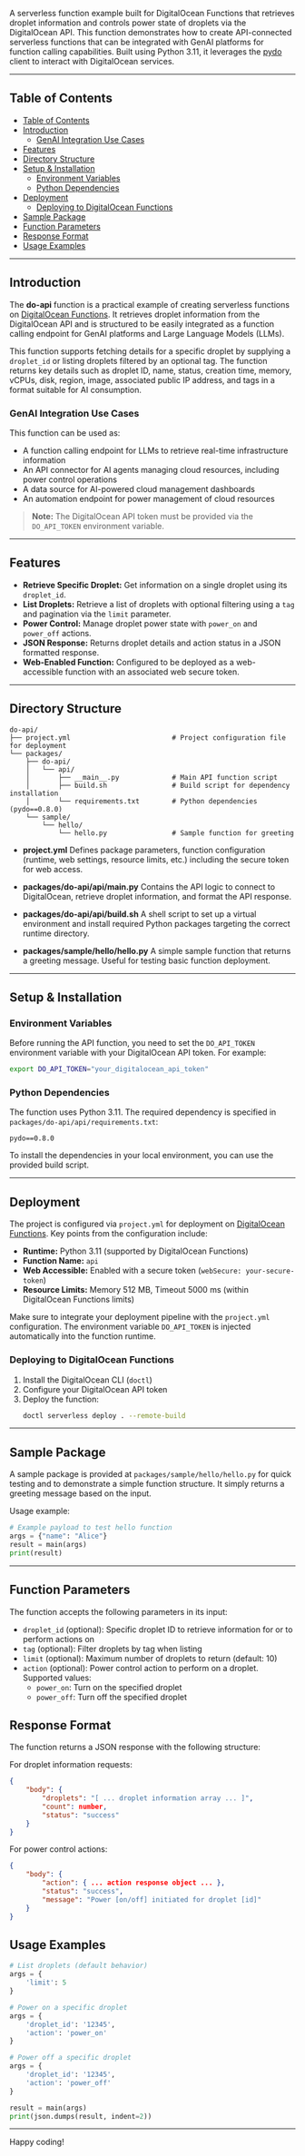 A serverless function example built for DigitalOcean Functions that retrieves droplet information and controls power state of droplets via the DigitalOcean API. This function demonstrates how to create API-connected serverless functions that can be integrated with GenAI platforms for function calling capabilities. Built using Python 3.11, it leverages the [pydo](https://pypi.org/project/pydo/) client to interact with DigitalOcean services.

---

## Table of Contents

- [Table of Contents](#table-of-contents)
- [Introduction](#introduction)
  - [GenAI Integration Use Cases](#genai-integration-use-cases)
- [Features](#features)
- [Directory Structure](#directory-structure)
- [Setup \& Installation](#setup--installation)
  - [Environment Variables](#environment-variables)
  - [Python Dependencies](#python-dependencies)
- [Deployment](#deployment)
  - [Deploying to DigitalOcean Functions](#deploying-to-digitalocean-functions)
- [Sample Package](#sample-package)
- [Function Parameters](#function-parameters)
- [Response Format](#response-format)
- [Usage Examples](#usage-examples)

---

## Introduction

The **do-api** function is a practical example of creating serverless functions on [DigitalOcean Functions](https://docs.digitalocean.com/products/functions/). It retrieves droplet information from the DigitalOcean API and is structured to be easily integrated as a function calling endpoint for GenAI platforms and Large Language Models (LLMs).

This function supports fetching details for a specific droplet by supplying a `droplet_id` or listing droplets filtered by an optional tag. The function returns key details such as droplet ID, name, status, creation time, memory, vCPUs, disk, region, image, associated public IP address, and tags in a format suitable for AI consumption.

### GenAI Integration Use Cases

This function can be used as:
- A function calling endpoint for LLMs to retrieve real-time infrastructure information
- An API connector for AI agents managing cloud resources, including power control operations
- A data source for AI-powered cloud management dashboards
- An automation endpoint for power management of cloud resources

> **Note:** The DigitalOcean API token must be provided via the `DO_API_TOKEN` environment variable.

---

## Features

- **Retrieve Specific Droplet:** Get information on a single droplet using its `droplet_id`.
- **List Droplets:** Retrieve a list of droplets with optional filtering using a `tag` and pagination via the `limit` parameter.
- **Power Control:** Manage droplet power state with `power_on` and `power_off` actions.
- **JSON Response:** Returns droplet details and action status in a JSON formatted response.
- **Web-Enabled Function:** Configured to be deployed as a web-accessible function with an associated web secure token.

---

## Directory Structure

```
do-api/
├── project.yml                         # Project configuration file for deployment
└── packages/
    ├── do-api/
    │   └── api/
    │       ├── __main__.py             # Main API function script
    │       ├── build.sh                # Build script for dependency installation
    │       └── requirements.txt        # Python dependencies (pydo==0.8.0)
    └── sample/
        └── hello/
            └── hello.py                # Sample function for greeting
```

- **project.yml**
  Defines package parameters, function configuration (runtime, web settings, resource limits, etc.) including the secure token for web access.

- **packages/do-api/api/__main__.py**
  Contains the API logic to connect to DigitalOcean, retrieve droplet information, and format the API response.

- **packages/do-api/api/build.sh**
  A shell script to set up a virtual environment and install required Python packages targeting the correct runtime directory.

- **packages/sample/hello/hello.py**
  A simple sample function that returns a greeting message. Useful for testing basic function deployment.

---

## Setup & Installation

### Environment Variables

Before running the API function, you need to set the `DO_API_TOKEN` environment variable with your DigitalOcean API token. For example:

```bash
export DO_API_TOKEN="your_digitalocean_api_token"
```

### Python Dependencies

The function uses Python 3.11. The required dependency is specified in `packages/do-api/api/requirements.txt`:

```
pydo==0.8.0
```

To install the dependencies in your local environment, you can use the provided build script.

---

## Deployment

The project is configured via `project.yml` for deployment on [DigitalOcean Functions](https://docs.digitalocean.com/products/functions/). Key points from the configuration include:

- **Runtime:** Python 3.11 (supported by DigitalOcean Functions)
- **Function Name:** `api`
- **Web Accessible:** Enabled with a secure token (`webSecure: your-secure-token`)
- **Resource Limits:** Memory 512 MB, Timeout 5000 ms (within DigitalOcean Functions limits)

Make sure to integrate your deployment pipeline with the `project.yml` configuration. The environment variable `DO_API_TOKEN` is injected automatically into the function runtime.

### Deploying to DigitalOcean Functions

1. Install the DigitalOcean CLI (`doctl`)
2. Configure your DigitalOcean API token
3. Deploy the function:
   ```bash
   doctl serverless deploy . --remote-build
   ```

---

## Sample Package

A sample package is provided at `packages/sample/hello/hello.py` for quick testing and to demonstrate a simple function structure. It simply returns a greeting message based on the input.

Usage example:

```python
# Example payload to test hello function
args = {"name": "Alice"}
result = main(args)
print(result)
```

---

## Function Parameters

The function accepts the following parameters in its input:

- `droplet_id` (optional): Specific droplet ID to retrieve information for or to perform actions on
- `tag` (optional): Filter droplets by tag when listing
- `limit` (optional): Maximum number of droplets to return (default: 10)
- `action` (optional): Power control action to perform on a droplet. Supported values:
  - `power_on`: Turn on the specified droplet
  - `power_off`: Turn off the specified droplet

## Response Format

The function returns a JSON response with the following structure:

For droplet information requests:
```json
{
    "body": {
        "droplets": "[ ... droplet information array ... ]",
        "count": number,
        "status": "success"
    }
}
```

For power control actions:
```json
{
    "body": {
        "action": { ... action response object ... },
        "status": "success",
        "message": "Power [on/off] initiated for droplet [id]"
    }
}
```

## Usage Examples

```python
# List droplets (default behavior)
args = {
    'limit': 5
}

# Power on a specific droplet
args = {
    'droplet_id': '12345',
    'action': 'power_on'
}

# Power off a specific droplet
args = {
    'droplet_id': '12345',
    'action': 'power_off'
}

result = main(args)
print(json.dumps(result, indent=2))
```

---

Happy coding!